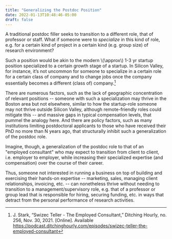 ```yaml
---
title: "Generalizing the Postdoc Position"
date: 2022-01-13T10:48:46-05:00
draft: false
---
```


A traditional postdoc filler seeks to transition to a different role, that of professor or staff.
What if someone were to *specialize* in this kind of role, e.g. for a certain kind of project in a
certain kind (e.g. group size) of research environment?

Such a position would be akin to the modern \\(\approx\\) 1-3 yr startup position specialized to a
certain growth stage of a startup. In Silicon Valley, for instance, it’s not uncommon for someone to
specialize in a certain role for a certain class of company and to change jobs once the company
essentially becomes a different (class of) company.[^swizec]

There are numerous factors, such as the lack of geographic concentration of relevant positions --
someone with such a specialization may thrive in the Boston area but not elsewhere, similar to how
the startup-role someone may not thrive outside Silicon Valley, although remote-friendly roles could
mitigate this -- and massive gaps in typical compensation levels, that pummel the analogy here. And
there are policy factors, such as many institutions limiting postdoctoral applicants to those who
have received their PhD no more than N years ago, that structurally inhibit such a generalization of
the postdoc role.

Imagine, though, a generalization of the postdoc role to that of an "employed consultant" who may
expect to transition from client to client, i.e. employer to employer, while increasing their
specialized expertise (and compensation) over the course of their career.

Thus, someone not interested in running a business on top of building and exercising their hands-on
expertise -- marketing, sales, managing client relationships, invoicing, etc. -- can nonetheless
thrive without needing to transition to a management/supervisory role, e.g. that of a professor or
group lead that is responsible for hiring, securing funding, etc. in ways that detract from the
personal performance of research activities.



[^swizec]: J. Stark, “Swizec Teller - The Employed Consultant,” Ditching Hourly, no. 256, Nov. 30, 2021. [Online]. Available https://podcast.ditchinghourly.com/episodes/swizec-teller-the-employed-consultant




